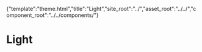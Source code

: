 {"template":"theme.html","title":"Light","site_root":"../","asset_root":"../../","component_root":"../../components/"}

# Light

<script>
	$(function() {
		$(".js-demo_carousel").carousel();
		$(".js-demo_checkbox").checkbox();
		$(".js-demo_dropdown").dropdown();
		
		$(".js-demo_number").number();
		
		$(".js-demo_pagination").pagination();
		
		$(".js-demo_tabs").tabs();
		$(".js-demo_tooltip").tooltip();
		$(".js-demo_upload").upload();
	});
</script>